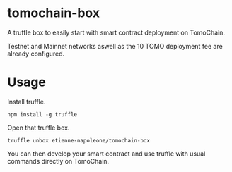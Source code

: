 # tomochain-box

A truffle box to easily start with smart contract deployment on TomoChain.

Testnet and Mainnet networks aswell as the 10 TOMO deployment fee are already configured.

# Usage

Install truffle.

```
npm install -g truffle
```

Open that truffle box.

```
truffle unbox etienne-napoleone/tomochain-box
```

You can then develop your smart contract and use truffle with usual commands directly on TomoChain.
